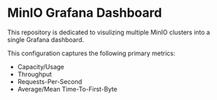 # MinIO Grafana Dashboard

This repository is dedicated to visulizing multiple MinIO clusters into a single Grafana dashboard.

This configuration captures the following primary metrics:

- Capacity/Usage
- Throughput
- Requests-Per-Second
- Average/Mean Time-To-First-Byte

